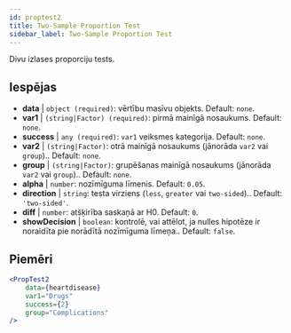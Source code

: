 ```yaml
---
id: proptest2
title: Two-Sample Proportion Test
sidebar_label: Two-Sample Proportion Test
---
```


Divu izlases proporciju tests.

## Iespējas

* __data__ | `object (required)`: vērtību masīvu objekts. Default: `none`.
* __var1__ | `(string|Factor) (required)`: pirmā mainīgā nosaukums. Default: `none`.
* __success__ | `any (required)`: `var1` veiksmes kategorija. Default: `none`.
* __var2__ | `(string|Factor)`: otrā mainīgā nosaukums (jānorāda `var2` vai `group`).. Default: `none`.
* __group__ | `(string|Factor)`: grupēšanas mainīgā nosaukums (jānorāda `var2` vai `group`).. Default: `none`.
* __alpha__ | `number`: nozīmīguma līmenis. Default: `0.05`.
* __direction__ | `string`: testa virziens (`less`, `greater` vai `two-sided`).. Default: `'two-sided'`.
* __diff__ | `number`: atšķirība saskaņā ar H0. Default: `0`.
* __showDecision__ | `boolean`: kontrolē, vai attēlot, ja nulles hipotēze ir noraidīta pie norādītā nozīmīguma līmeņa.. Default: `false`.


## Piemēri

```jsx live
<PropTest2
    data={heartdisease} 
    var1="Drugs"
    success={2}
    group="Complications"
/>
```
